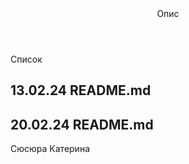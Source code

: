<!DOCTYPE html>
<html>
  <head>
    <meta charset="utf-8">
    <title>Завдання</title>
  </head>
  <body>
    <header>
      Опис
    </header>
    Список
    <section>
      <h2>13.02.24 README.md</h2>
      <h2>20.02.24 README.md</h2>
    </section>
    <footer>
      Сюсюра Катерина
    </footer>
  </body>
</html>
